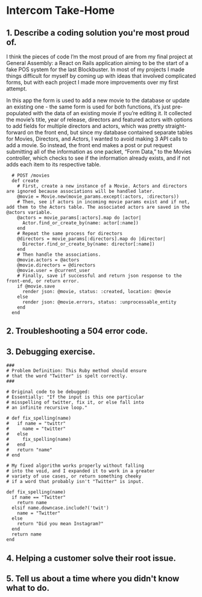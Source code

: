 # Intercom Take-Home

## 1. Describe a coding solution you're most proud of.

I think the pieces of code I’m the most proud of are from my final project at General Assembly: a React on Rails application aiming to be the start of a fake POS system for the last Blockbuster. In most of my projects I made things difficult for myself by coming up with ideas that involved complicated forms, but with each project I made more improvements over my first attempt. 

In this app the form is used to add a new movie to the database or update an existing one - the same form is used for both functions, it’s just pre-populated with the data of an existing movie if you’re editing it. It collected the movie’s title, year of release, directors and featured actors with options to add fields for multiple directors and actors, which was pretty straight-forward on the front end, but since my database contained separate tables for Movies, Directors, and Actors, I wanted to avoid making 3 API calls to add a movie. So instead, the front end makes a post or put request submitting all of the information as one packet, “Form Data,” to the Movies controller, which checks to see if the information already exists, and if not adds each item to its respective table.

```
  # POST /movies
  def create
    # First, create a new instance of a Movie. Actors and directors are ignored because associations will be handled later.
    @movie = Movie.new(movie_params.except(:actors, :directors))
    # Then, see if actors in incoming movie params exist and if not, add them to the Actors table. The associated actors are saved in the @actors variable.
    @actors = movie_params[:actors].map do |actor|
      Actor.find_or_create_by(name: actor[:name])
    end
    # Repeat the same process for directors
    @directors = movie_params[:directors].map do |director|
      Director.find_or_create_by(name: director[:name])
    end
    # Then handle the associations.
    @movie.actors = @actors
    @movie.directors = @directors
    @movie.user = @current_user
    # Finally, save if successful and return json response to the front-end, or return error. 
    if @movie.save
      render json: @movie, status: :created, location: @movie
    else
      render json: @movie.errors, status: :unprocessable_entity
    end
  end
```

## 2. Troubleshooting a 504 error code.

## 3. Debugging exercise.
```
###
# Problem Definition: This Ruby method should ensure 
# that the word "Twitter" is spelt correctly. 
###

# Original code to be debugged:
# Essentially: "If the input is this one particular 
# misspelling of twitter, fix it, or else fall into 
# an infinite recursive loop."

# def fix_spelling(name)
#   if name = "twittr"
#     name = "twitter"
#   else 
#     fix_spelling(name)
#   end   
#   return "name"
# end

# My fixed algorithm works properly without falling
# into the void, and I expanded it to work in a greater
# variety of use cases, or return something cheeky
# if a word that probably isn't "Twitter" is input.

def fix_spelling(name)
  if name == "Twitter"
    return name
  elsif name.downcase.include?('twit')
    name = "Twitter"
  else 
    return "Did you mean Instagram?"
  end
  return name
end
```

## 4. Helping a customer solve their root issue.

## 5. Tell us about a time where you didn't know what to do.
